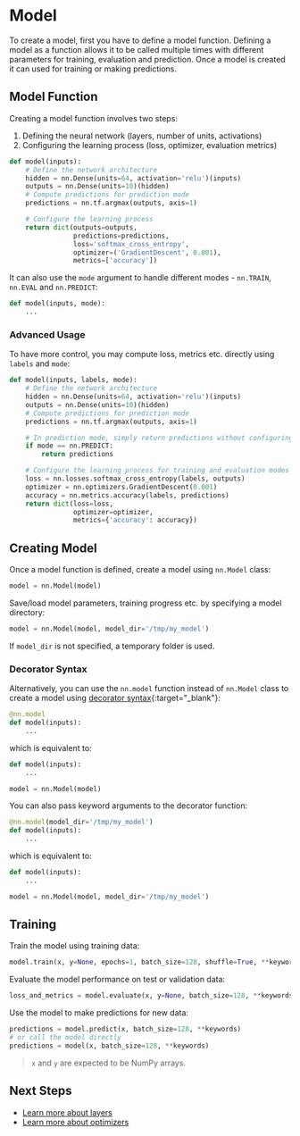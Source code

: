 # Model

To create a model, first you have to define a model function. Defining a model as a function allows it to be called multiple times with different parameters for training, evaluation and prediction. Once a model is created it can used for training or making predictions.

## Model Function

Creating a model function involves two steps:

1. Defining the neural network (layers, number of units, activations)
1. Configuring the learning process (loss, optimizer, evaluation metrics)

```py
def model(inputs):
    # Define the network architecture
    hidden = nn.Dense(units=64, activation='relu')(inputs)
    outputs = nn.Dense(units=10)(hidden)
    # Compute predictions for prediction mode
    predictions = nn.tf.argmax(outputs, axis=1)

    # Configure the learning process
    return dict(outputs=outputs,
                predictions=predictions,
                loss='softmax_cross_entropy',
                optimizer=('GradientDescent', 0.001),
                metrics=['accuracy'])
```

It can also use the `mode` argument to handle different modes - `nn.TRAIN`, `nn.EVAL` and `nn.PREDICT`:

```py
def model(inputs, mode):
    ...
```

### Advanced Usage

To have more control, you may compute loss, metrics etc. directly using `labels` and `mode`:

```py
def model(inputs, labels, mode):
    # Define the network architecture
    hidden = nn.Dense(units=64, activation='relu')(inputs)
    outputs = nn.Dense(units=10)(hidden)
    # Compute predictions for prediction mode
    predictions = nn.tf.argmax(outputs, axis=1)

    # In prediction mode, simply return predictions without configuring learning process
    if mode == nn.PREDICT:
        return predictions

    # Configure the learning process for training and evaluation modes
    loss = nn.losses.softmax_cross_entropy(labels, outputs)
    optimizer = nn.optimizers.GradientDescent(0.001)
    accuracy = nn.metrics.accuracy(labels, predictions)
    return dict(loss=loss,
                optimizer=optimizer,
                metrics={'accuracy': accuracy})
```


## Creating Model

Once a model function is defined, create a model using `nn.Model` class:

```py
model = nn.Model(model)
```

Save/load model parameters, training progress etc. by specifying a model directory:

```py
model = nn.Model(model, model_dir='/tmp/my_model')
```

If `model_dir` is not specified, a temporary folder is used.

### Decorator Syntax

Alternatively, you can use the `nn.model` function instead of `nn.Model` class to create a model using [decorator syntax]{:target="_blank"}:

```py
@nn.model
def model(inputs):
    ...
```

which is equivalent to:

```py
def model(inputs):
    ...

model = nn.Model(model)
```

You can also pass keyword arguments to the decorator function:

```py
@nn.model(model_dir='/tmp/my_model')
def model(inputs):
    ...
```

which is equivalent to:

```py
def model(inputs):
    ...

model = nn.Model(model, model_dir='/tmp/my_model')
```


## Training

Train the model using training data:

```py
model.train(x, y=None, epochs=1, batch_size=128, shuffle=True, **keywords)
```

Evaluate the model performance on test or validation data:

```py
loss_and_metrics = model.evaluate(x, y=None, batch_size=128, **keywords)
```

Use the model to make predictions for new data:

```py
predictions = model.predict(x, batch_size=128, **keywords)
# or call the model directly
predictions = model(x, batch_size=128, **keywords)
```

> `x` and `y` are expected to be NumPy arrays.


## Next Steps

- [Learn more about layers](../layers/)
- [Learn more about optimizers](../optimizers/)


[decorator syntax]: https://www.python.org/dev/peps/pep-0318/#current-syntax
